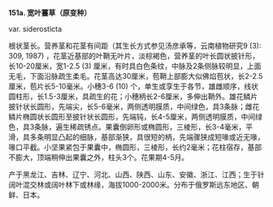 **151a. 宽叶薹草（原变种）**

var. siderosticta

根状茎长。营养茎和花茎有间距（其生长方式参见汤彦承等，云南植物研究9 (3): 309, 1987) ，花茎近基部的叶鞘无叶片，淡棕褐色，营养茎的叶长圆状披针形，长10-20厘米，宽1-2.5 (3) 厘米，有时具白色条纹，中脉及2条侧脉较明显，上面无毛，下面沿脉疏生柔毛。花茎高达30厘米，苞鞘上部膨大似佛焰苞状，长2-2.5厘米，苞片长5-10毫米。小穗3-6 (10) 个，单生或孪生于各节，雄雌顺序，线状圆柱形，长1.5-3厘米，具疏生的花；小穗柄长2-6厘米，多伸出鞘外。雄花鳞片披针状长圆形，先端尖，长5-6毫米，两侧透明膜质，中间绿色，具3条脉；雌花鳞片椭圆状长圆形至披针状长圆形，先端钝，长4-5厘米，两侧透明膜质，中间绿色，具3条脉，遍生稀疏锈点。果囊倒卵形或椭圆形，三棱形，长3-4毫米，平滑，具多条明显凸起的细脉，基部渐狭，具很短的柄，先端骤狭成短喙或近无喙，喙口平截。小坚果紧包于果囊中，椭圆形，三棱形，长约2毫米；花柱宿存，基部不膨大，顶端稍伸出果囊之外，柱头3个。花果期4-5月。

产于黑龙江、吉林、辽宁、河北、山西、陕西、山东、安徽、浙江、江西；生于针阔叶混交林或阔叶林下或林缘，海拔1000-2000米。分布于俄罗斯远东地区、朝鲜、日本。
